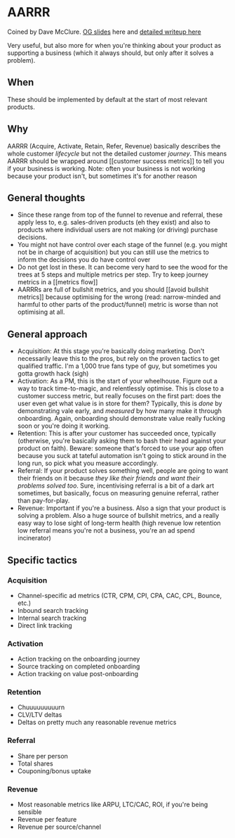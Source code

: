 # AARRR

Coined by Dave McClure. [OG slides](https://www.slideshare.net/dmc500hats/startup-metrics-for-pirates-long-version/2-Customer_Lifecycle_5_Steps_to) here and [detailed writeup here](https://producttribe.com/revenue-amp-growth/aarrr-framework-best-guide)

Very useful, but also more for when you're thinking about your product as supporting a business (which it always should, but only after it solves a problem).

## When

These should be implemented by default at the start of most relevant products.

## Why

AARRR (Acquire, Activate, Retain, Refer, Revenue) basically describes the whole customer *lifecycle* but not the detailed customer *journey*. This means AARRR should be wrapped around [[customer success metrics]] to tell you if your business is working. Note: often your business is not working because your product isn't, but sometimes it's for another reason

## General thoughts

- Since these range from top of the funnel to revenue and referral, these apply less to, e.g. sales-driven products (eh they exist) and also to products where individual users are not making (or driving) purchase decisions.
- You might not have control over each stage of the funnel (e.g. you might not be in charge of acquisition) but you can still use the metrics to inform the decisions you do have control over
- Do not get lost in these. It can become very hard to see the wood for the trees at 5 steps and multiple metrics per step. Try to keep journey metrics in a [[metrics flow]]
- AARRRs are full of bullshit metrics, and you should [[avoid bullshit metrics]] because optimising for the wrong (read: narrow-minded and harmful to other parts of the product/funnel) metric is worse than not optimising at all.

## General approach

- Acquisition: At this stage you're basically doing marketing. Don't necessarily leave this to the pros, but rely on the proven tactics to get qualified traffic. I'm a 1,000 true fans type of guy, but sometimes you gotta growth hack (sigh)
- Activation: As a PM, this is the start of your wheelhouse. Figure out a way to track time-to-magic, and relentlessly optimise. This is close to a customer success metric, but really focuses on the first part: does the user even get what value is in store for them? Typically, this is *done* by demonstrating vale early, and *measured* by how many make it through onboarding. Again, onboarding should demonstrate value really fucking soon or you're doing it working.
- Retention: This is after your customer has succeeded once, typically (otherwise, you're basically asking them to bash their head against your product on faith). Beware: someone that's forced to use your app often because you suck at tateful automation isn't going to stick around in the long run, so pick what you measure accordingly.
- Referral: If your product solves something well, people are going to want their friends on it because *they like their friends and want their problems solved too*. Sure, incentivising referral is a bit of a dark art sometimes, but basically, focus on measuring genuine referral, rather than pay-for-play.
- Revenue: Important if you're a business. Also a sign that your product is solving a problem. Also a huge source of bullshit metrics, and a really easy way to lose sight of long-term health (high revenue low retention low referral means you're not a business, you're an ad spend incinerator)

## Specific tactics

### Acquisition

- Channel-specific ad metrics (CTR, CPM, CPI, CPA, CAC, CPL, Bounce, etc.)
- Inbound search tracking
- Internal search tracking
- Direct link tracking

### Activation

- Action tracking on the onboarding journey
- Source tracking on completed onboarding
- Action tracking on value post-onboarding

### Retention

- Chuuuuuuuuurn
- CLV/LTV deltas
- Deltas on pretty much any reasonable revenue metrics

### Referral

- Share per person
- Total shares
- Couponing/bonus uptake

### Revenue

- Most reasonable metrics like ARPU, LTC/CAC, ROI, if you're being sensible
- Revenue per feature
- Revenue per source/channel

